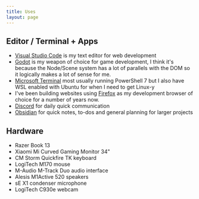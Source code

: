 ```yaml
---
title: Uses
layout: page
---
```


## Editor / Terminal + Apps

- [Visual Studio Code](https://code.visualstudio.com/) is my text editor for web development
- [Godot](https://godotengine.org/) is my weapon of choice for game development, I think it's because the Node/Scene system has a lot of parallels with the DOM so it logically makes a lot of sense for me.
- [Microsoft Terminal](https://github.com/microsoft/terminal) most usually running PowerShell 7 but I also have WSL enabled with Ubuntu for when I need to get Linux-y
- I've been building websites using [Firefox](https://www.mozilla.org/en-GB/firefox/new/) as my development browser of choice for a number of years now.
- [Discord](https://discord.com/) for daily quick communication
- [Obsidian](https://obsidian.md/) for quick notes, to-dos and general planning for larger projects

## Hardware

- Razer Book 13
- Xiaomi Mi Curved Gaming Monitor 34"
- CM Storm Quickfire TK keyboard
- LogiTech M170 mouse
- M-Audio M-Track Duo audio interface
- Alesis M1Active 520 speakers
- sE X1 condenser microphone
- LogiTech C930e webcam
